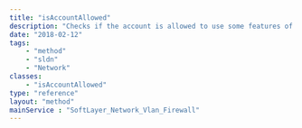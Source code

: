 ```yaml
---
title: "isAccountAllowed"
description: "Checks if the account is allowed to use some features of FSA1G and Hardware firewall (Dedicated) "
date: "2018-02-12"
tags:
    - "method"
    - "sldn"
    - "Network"
classes:
    - "isAccountAllowed"
type: "reference"
layout: "method"
mainService : "SoftLayer_Network_Vlan_Firewall"
---
```

